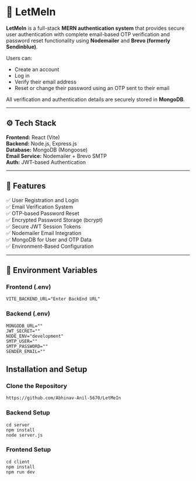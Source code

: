 # 🧩 LetMeIn

**LetMeIn** is a full-stack **MERN authentication system** that provides secure user authentication with complete email-based OTP verification and password reset functionality using **Nodemailer** and **Brevo (formerly Sendinblue)**.

Users can:
- Create an account  
- Log in  
- Verify their email address  
- Reset or change their password using an OTP sent to their email  

All verification and authentication details are securely stored in **MongoDB**.

---

## ⚙️ Tech Stack

**Frontend:** React (Vite)  
**Backend:** Node.js, Express.js  
**Database:** MongoDB (Mongoose)  
**Email Service:** Nodemailer + Brevo SMTP  
**Auth:** JWT-based Authentication  

---

## 🚀 Features

✅ User Registration and Login  
✅ Email Verification System  
✅ OTP-based Password Reset  
✅ Encrypted Password Storage (bcrypt)  
✅ Secure JWT Session Tokens  
✅ Nodemailer Email Integration  
✅ MongoDB for User and OTP Data  
✅ Environment-Based Configuration  

---

## 🔧 Environment Variables

### **Frontend (.env)**
```
VITE_BACKEND_URL="Enter BackEnd URL"
```

### **Backend (.env)**
```
MONGODB_URL=""
JWT_SECRET=""
NODE_ENV="development"
SMTP_USER=""
SMTP_PASSWORD=""
SENDER_EMAIL=""
```

## Installation and Setup

### Clone the Repository
```
https://github.com/Abhinav-Anil-5670/LetMeIn
```

### Backend Setup
```
cd server
npm install
node server.js
```

### Frontend Setup
```
cd client
npm install
npm run dev
```



